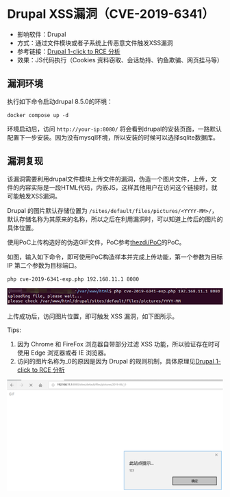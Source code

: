 # Drupal XSS漏洞（CVE-2019-6341）



- 影响软件：Drupal
- 方式：通过文件模块或者子系统上传恶意文件触发XSS漏洞
- 参考链接：[Drupal 1-click to RCE 分析](https://paper.seebug.org/897/)
- 效果：JS代码执行（Cookies 资料窃取、会话劫持、钓鱼欺骗、网页挂马等）

## 漏洞环境



执行如下命令启动drupal 8.5.0的环境：

```
docker compose up -d
```



环境启动后，访问 `http://your-ip:8080/` 将会看到drupal的安装页面，一路默认配置下一步安装。因为没有mysql环境，所以安装的时候可以选择sqlite数据库。

## 漏洞复现



该漏洞需要利用drupal文件模块上传文件的漏洞，伪造一个图片文件，上传，文件的内容实际是一段HTML代码，内嵌JS，这样其他用户在访问这个链接时，就可能触发XSS漏洞。

Drupal 的图片默认存储位置为 `/sites/default/files/pictures/<YYYY-MM>/`，默认存储名称为其原来的名称，所以之后在利用漏洞时，可以知道上传后的图片的具体位置。

使用PoC上传构造好的伪造GIF文件，PoC参考[thezdi/PoC](https://github.com/thezdi/PoC/tree/master/Drupal)的PoC。

如图，输入如下命令，即可使用PoC构造样本并完成上传功能，第一个参数为目标IP 第二个参数为目标端口。

```
php cve-2019-6341-exp.php 192.168.11.1 8080
```

![img](https://raw.githubusercontent.com/vulhub/vulhub/master/drupal/CVE-2019-6341/1.png)



上传成功后，访问图片位置，即可触发 XSS 漏洞，如下图所示。

Tips:

1. 因为 Chrome 和 FireFox 浏览器自带部分过滤 XSS 功能，所以验证存在时可使用 Edge 浏览器或者 IE 浏览器。
2. 访问的图片名称为_0的原因是因为 Drupal 的规则机制，具体原理见[Drupal 1-click to RCE 分析](https://paper.seebug.org/897/)

![img](https://raw.githubusercontent.com/vulhub/vulhub/refs/heads/master/drupal/CVE-2019-6341/2.png)